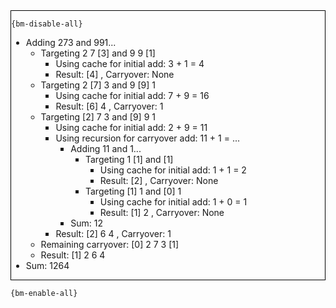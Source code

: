 <div style="border:1px solid black;">

`{bm-disable-all}`

 * Adding 273 and 991...
   * Targeting 2 7 [3]  and 9 9 [1] 
     * Using cache for initial add: 3 + 1 = 4
     * Result: [4] , Carryover: None
   * Targeting 2 [7] 3  and 9 [9] 1 
     * Using cache for initial add: 7 + 9 = 16
     * Result: [6] 4 , Carryover: 1
   * Targeting [2] 7 3  and [9] 9 1 
     * Using cache for initial add: 2 + 9 = 11
     * Using recursion for carryover add: 11 + 1 = ...
       * Adding 11 and 1...
         * Targeting 1 [1]  and [1] 
           * Using cache for initial add: 1 + 1 = 2
           * Result: [2] , Carryover: None
         * Targeting [1] 1  and [0] 1 
           * Using cache for initial add: 1 + 0 = 1
           * Result: [1] 2 , Carryover: None
       * Sum: 12
     * Result: [2] 6 4 , Carryover: 1
   * Remaining carryover: [0] 2 7 3   [1]
   * Result: [1] 2 6 4 
 * Sum: 1264
</div>

`{bm-enable-all}`

